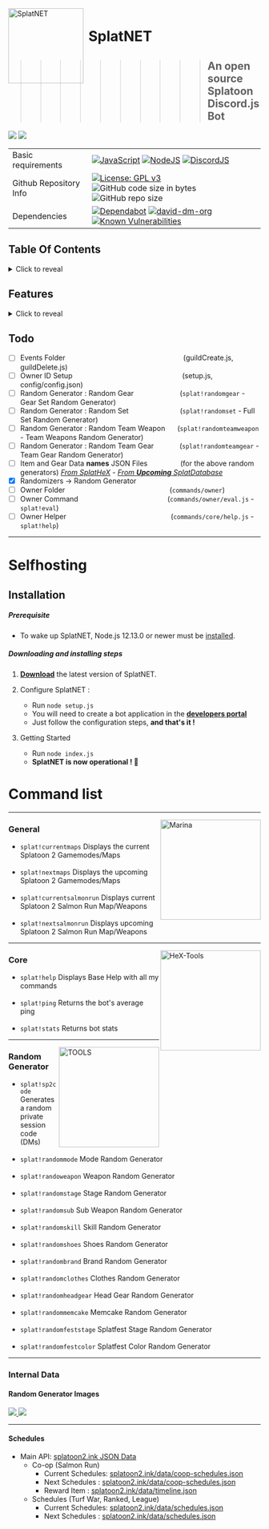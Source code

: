 <img width="150" align="left" style="float: left; margin: 0 10px 0 0;" alt="SplatNET" src="https://mirayxs.github.io/SplatNET/assets/images/SP2chatlog/OctMessageLog06_00.png">

# SplatNET 
>>>>>>>>>> ## An open source Splatoon Discord.js Bot

<img src="https://img.shields.io/badge/Latest%20Version-v5.2.0-7289da?style=for-the-badge"> <a href="https://mirayxs.github.io/SplatNET"><img src="https://img.shields.io/badge/SplatNET-Website-7289da?style=for-the-badge"></a>
    
|  |  | 
| - | - |
| Basic requirements| [![JavaScript](https://img.shields.io/badge/language-javascript-F7DF1E.svg?logo=JavaScript)](https://www.javascript.com) [![NodeJS](https://img.shields.io/badge/Node.js-12.13.0-339933.svg?logo=Node.js)](https://nodejs.org) [![DiscordJS](https://img.shields.io/badge/Discord.js-v12.2.0-7289DA.svg?logo=Discord)](https://discord.js.org) |
| Github Repository Info |[![License: GPL v3](https://img.shields.io/badge/License-GPLv3-blue.svg?logo=github)](https://www.gnu.org/licenses/gpl-3.0) ![GitHub code size in bytes](https://img.shields.io/github/languages/code-size/MirayXS/SplatNET.svg?logo=Github&style=popout&logoColor=white) ![GitHub repo size](https://img.shields.io/github/repo-size/MirayXS/SplatNET?logo=github) |
| Dependencies | [![Dependabot](https://api.dependabot.com/badges/status?host=github&repo=MirayXS/SplatNET)](https://dependabot.com)  [![david-dm-org](https://img.shields.io/david/Asgarrrrr/Luna?color=4F36EC&style=flat-square)](https://david-dm.org/MirayXS/SplatNET) [![Known Vulnerabilities](https://snyk.io/test/github/MirayXS/SplatNET/badge.svg?targetFile=package.json)](https://snyk.io/test/github/MirayXS/SplatNET?targetFile=package.json) |

## Table Of Contents
<details>
<summary>Click to reveal</summary>

<br>

- [Selfhosting](#selfhosting)
  - [Installation](#installation)
    - [Prerequisite](#prerequisite)
    - [Downloading and installing steps](#downloading-and-installing-steps)
- [Command list](#command-list)
  - [General](#general)
  - [Core](#core)
  - [Random Generator](#random-generator)
- [Internal Data](#internal-data)
  - [Random Generator Images](#random-generator-images)
      - SplatHeX
      - MirayAPI
- [Schedules](#schedules)
  - Main API
      - Co-op (Salmon Run)
        - Current Schedules
        - Next Schedules
        - Reward Item
      - Schedules (Turf War, Ranked, League)
        - Current Schedules
        - Next Schedules
</details>

## Features
<details>
<summary>Click to reveal</summary>

<br>

- Splatoon Information Data
  - Schedules
      - Turf War, Ranked, League
        - Current Schedules
        - Next Schedules
      - Co-op (Salmon Run)
        - Current Schedules
        - Next Schedules
        - Reward Item
        
- Splatoon Random Generator
  - Generate a random private session code
  - Mode Random Generator
  - Weapon Random Generator
  - Stage Random Generator
  - Sub Weapon Random Generator
  - Skill Random Generator
  - Shoes Random Generator
  - Brand Random Generator
  - Clothes Random Generator
  - Head Gear Random Generator
  - Memcake Random Generator
  - Splatfest Stage Random Generator
  - Splatfest Color Random Generator
</details>

## Todo

- [ ] Events Folder⠀⠀⠀⠀⠀⠀⠀⠀⠀⠀⠀⠀⠀⠀⠀⠀⠀⠀⠀⠀⠀⠀⠀(guildCreate.js, guildDelete.js)
- [ ] Owner ID Setup⠀⠀⠀⠀⠀⠀⠀⠀⠀⠀⠀⠀⠀⠀⠀⠀⠀⠀⠀⠀⠀ (setup.js, config/config.json)
- [ ] Random Generator : Random Gear⠀⠀⠀⠀⠀⠀⠀⠀⠀(`splat!randomgear`       - Gear Set Random Generator)
- [ ] Random Generator : Random Set⠀⠀⠀⠀⠀⠀⠀⠀⠀⠀(`splat!randomset`        - Full Set Random Generator)
- [ ] Random Generator : Random Team Weapon⠀⠀ (`splat!randomteamweapon` - Team Weapons Random Generator)
- [ ] Random Generator : Random Team Gear⠀⠀⠀⠀⠀(`splat!randomteamgear`  - Team Gear Random Generator)
- [ ] Item and Gear Data **names** JSON Files⠀⠀⠀⠀⠀ ⠀(for the above random generators) *[From SplatHeX](https://mirayxs.github.io/SplatHeX/splat2new/database.html)* - *[From **Upcoming** SplatDatabase](https://github.com/MirayXS/SplatDatabase)*
- [x] Randomizers -> Random Generator
- [ ] Owner Folder⠀⠀⠀⠀⠀⠀⠀⠀⠀⠀⠀⠀⠀⠀⠀⠀⠀⠀⠀⠀  (`commands/owner`)
- [ ] Owner Command⠀⠀⠀⠀⠀⠀⠀⠀⠀⠀⠀⠀⠀⠀⠀⠀⠀ (`commands/owner/eval.js` - `splat!eval`)
- [ ] Owner Helper⠀⠀⠀⠀⠀⠀⠀⠀⠀⠀⠀⠀⠀⠀⠀⠀⠀⠀⠀⠀ (`commands/core/help.js` - `splat!help`)

<hr>

# Selfhosting  

## Installation

##### Prerequisite

-   To wake up SplatNET, Node.js 12.13.0 or newer must be [installed](https://nodejs.org/en/download/).

##### Downloading and installing steps

1.  **[Download](https://github.com/MirayXS/SplatNET/archive/master.zip)** the latest version of SplatNET.

2.  Configure SplatNET :
    -   Run `node setup.js`
    -   You will need to create a bot application in the **[developers portal](https://discordapp.com/developers/applications/me)**
    -   Just follow the configuration steps, **and that's it !**

3.  Getting Started
    -   Run `node index.js`
    -   **SplatNET is now operational ! 🎉**
    
# Command list

<hr>

<p>
  <img src="https://mirayxs.github.io/SplatNET/assets/images/SP2icons/S2_Icon_Marina.png" height="200" title="Marina" align="right">
</p>

### General
* `splat!currentmaps` Displays the current Splatoon 2 Gamemodes/Maps <br><br>
* `splat!nextmaps` Displays the upcoming Splatoon 2 Gamemodes/Maps <br><br>
* `splat!currentsalmonrun` Displays current Splatoon 2 Salmon Run Map/Weapons <br><br>
* `splat!nextsalmonrun` Displays upcoming Splatoon 2 Salmon Run Map/Weapons

<hr>

<p>
  <img src="https://mirayxs.github.io/SplatHeX/splathex/splathex2logo.png" height="200" title="HeX-Tools" align="right">
</p>

### Core
* `splat!help` Displays Base Help with all my commands <br><br>
* `splat!ping` Returns the bot's average ping <br><br>
* `splat!stats` Returns bot stats

<hr>

<p>
  <img src="https://mirayxs.github.io/SplatHeX/splatools/splatools.png" height="200" title="TOOLS" align="right">
</p>

### Random Generator
* `splat!sp2code` Generates a random private session code (DMs) <br><br>
* `splat!randommode` Mode Random Generator <br><br>
* `splat!randoweapon` Weapon Random Generator <br><br>
* `splat!randomstage` Stage Random Generator <br><br>
* `splat!randomsub` Sub Weapon Random Generator <br><br>
* `splat!randomskill` Skill Random Generator <br><br>
* `splat!randomshoes` Shoes Random Generator <br><br>
* `splat!randombrand` Brand Random Generator <br><br>
* `splat!randomclothes` Clothes Random Generator <br><br>
* `splat!randomheadgear` Head Gear Random Generator <br><br>
* `splat!randommemcake` Memcake Random Generator <br><br>
* `splat!randomfeststage` Splatfest Stage Random Generator <br><br>
* `splat!randomfestcolor` Splatfest Color Random Generator

<hr>

<!-- <img src="https://mirayxs.github.io/SplatNET/assets/images/SP2chatlog/OctMessageLog10_00.png" align="center"> -->

### Internal Data
#### Random Generator Images
<div align="left">
<a href="https://github.com/MirayXS/SplatHeX">
  <img src="https://github-readme-stats.vercel.app/api/pin/?username=MirayXS&repo=SplatHeX" />
</a>
<a href="https://github.com/MirayXS/MirayAPI/tree/master/sp2">
  <img src="https://github-readme-stats.vercel.app/api/pin/?username=MirayXS&repo=MirayAPI" />
</a>
    </div>

<hr>

#### Schedules
- Main API: [splatoon2.ink JSON Data](https://splatoon2.ink)
  - Co-op (Salmon Run)
    - Current Schedules: [splatoon2.ink/data/coop-schedules.json](https://splatoon2.ink/data/coop-schedules.json)
    - Next Schedules   : [splatoon2.ink/data/coop-schedules.json](https://splatoon2.ink/data/coop-schedules.json)
    - Reward Item      : [splatoon2.ink/data/timeline.json](https://splatoon2.ink/data/timeline.json)
  - Schedules (Turf War, Ranked, League)
    - Current Schedules: [splatoon2.ink/data/schedules.json](https://splatoon2.ink/data/schedules.json)
    - Next Schedules   : [splatoon2.ink/data/schedules.json](https://splatoon2.ink/data/schedules.json)

